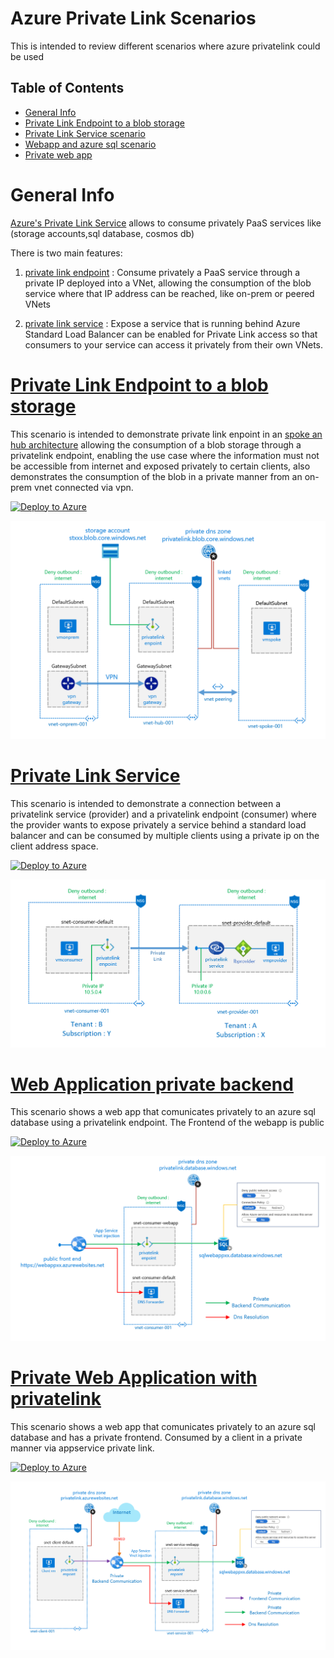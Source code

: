 # Azure Private Link Scenarios

This is intended to review different scenarios where azure privatelink could be used 

## Table of Contents

- [General Info](#General-Info)
- [Private Link Endpoint to a blob storage](#Private-Link-Endpoint-to-a-blob-storage)
- [Private Link Service scenario](#Private-Link-Service)
- [Webapp and azure sql scenario](#Web-Application-private-backend)
- [Private web app](#Private-Web-Application-with-privatelink)
# General Info

[Azure's Private Link Service](https://docs.microsoft.com/en-us/azure/private-link/) allows to consume privately PaaS services like (storage accounts,sql database, cosmos db) 

There is two main features:
1. [private link endpoint](https://docs.microsoft.com/en-us/azure/private-link/private-endpoint-overview) : Consume privately a PaaS service through a private IP deployed into a VNet, allowing the consumption of the blob service where that IP address can be reached, like on-prem or peered VNets 


2. [private link service](https://docs.microsoft.com/en-us/azure/private-link/private-link-service-overview) : Expose a service that is running behind Azure Standard Load Balancer can be enabled for Private Link access so that consumers to your service can access it privately from their own VNets. 


# [Private Link Endpoint to a blob storage](endpointblob/README.md)
This scenario is intended to demonstrate private link enpoint in an 
 [spoke an hub architecture](https://docs.microsoft.com/en-us/azure/architecture/reference-architectures/hybrid-networking/hub-spoke) allowing the consumption of a blob storage through a privatelink endpoint, enabling the use case where the information must not be accessible from internet and exposed privately to certain clients, also demonstrates the consumption of the blob in a private manner from an on-prem vnet connected via vpn.

[![Deploy to Azure](https://aka.ms/deploytoazurebutton)](https://portal.azure.com/#create/Microsoft.Template/uri/https%3A%2F%2Fraw.githubusercontent.com%2Fmblanco77%2Fprivatelink%2Fmaster%2Fendpointblob%2Fazuredeploy.json)


![](endpointblob/images/privatelinkenpointblob.png)



# [Private Link Service](privatelinkservice/README.md)

This scenario is intended to demonstrate a connection between a privatelink service (provider) and a privatelink endpoint (consumer) where the provider wants to expose privately a service behind a standard load balancer and can be consumed by multiple clients using a private ip on the client address space.

[![Deploy to Azure](https://aka.ms/deploytoazurebutton)](https://portal.azure.com/#create/Microsoft.Template/uri/https%3A%2F%2Fraw.githubusercontent.com%2Fmblanco77%2Fprivatelink%2Fmaster%2Fprivatelinkservice%2Fazuredeploy.json)

 
![](privatelinkservice/images/scenarioprivateservice.png)


# [Web Application private backend](webapp/README.md) 

This scenario shows a web app that comunicates privately to an azure sql database using a privatelink endpoint.
The Frontend of the webapp is public

[![Deploy to Azure](https://aka.ms/deploytoazurebutton)](https://portal.azure.com/#create/Microsoft.Template/uri/https%3A%2F%2Fraw.githubusercontent.com%2Fmblanco77%2Fprivatelink%2Fmaster%2Fwebapp%2Fazuredeploy.json)

 
![](webapp/images/webappsqlpvtlink.png)


# [Private Web Application with privatelink](privatewebapp/README.md)

This scenario shows a web app that comunicates privately to an azure sql database and has a private frontend.
Consumed by a client in a private manner via appservice private link.

[![Deploy to Azure](https://aka.ms/deploytoazurebutton)](https://portal.azure.com/#create/Microsoft.Template/uri/https%3A%2F%2Fraw.githubusercontent.com%2Fmblanco77%2Fprivatelink%2Fmaster%2Fprivatewebapp%2Fazuredeploy.json)

 

![](privatewebapp/images/pvtfrontendwebapp.png)

